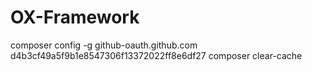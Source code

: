 # OX-Framework
composer config -g github-oauth.github.com d4b3cf49a5f9b1e8547306f13372022ff8e6df27
composer clear-cache
